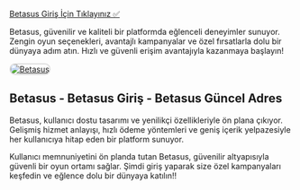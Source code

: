 <a href="http://www.redly.vip/3A5tsFl">Betasus Giriş İçin Tıklayınız ✅</a>
<p>Betasus, güvenilir ve kaliteli bir platformda eğlenceli deneyimler sunuyor. Zengin oyun seçenekleri, avantajlı kampanyalar ve özel fırsatlarla dolu bir dünyaya adım atın. Hızlı ve güvenli erişim avantajıyla kazanmaya başlayın!</p>

<a href="http://www.redly.vip/3A5tsFl" title="Betasus">
    <img src="https://i.ibb.co/MkY55wf/photo-2025-01-15-16-52-46.jpg" alt="Betasus" style="max-width: 100%; border: 2px solid #ddd; border-radius: 10px;">
</a>

<h2>Betasus - Betasus Giriş - Betasus Güncel Adres</h2>
<p>Betasus, kullanıcı dostu tasarımı ve yenilikçi özellikleriyle ön plana çıkıyor. Gelişmiş hizmet anlayışı, hızlı ödeme yöntemleri ve geniş içerik yelpazesiyle her kullanıcıya hitap eden bir platform sunuyor.</p>

<p>Kullanıcı memnuniyetini ön planda tutan Betasus, güvenilir altyapısıyla güvenli bir oyun ortamı sağlar. Şimdi giriş yaparak size özel kampanyaları keşfedin ve eğlence dolu bir dünyaya katılın!!</p>
